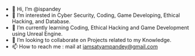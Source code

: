 - 👋 Hi, I’m @ispandey
- 👀 I’m interested in Cyber Security, Coding, Game Developing, Ethical Hacking, and Database.
- 🌱 I’m currently learning Coding, Ethical Hacking and Game Development using Unreal Engine.
- 💞️ I’m looking to collaborate on Projects related to my Knowledge.
- 📫 How to reach me : mail at iamsatyampandey@gmail.com

<!---
ispandey/ispandey is a ✨ special ✨ repository because its `README.md` (this file) appears on your GitHub profile.
You can click the Preview link to take a look at your changes.
--->
